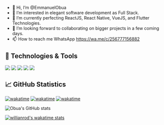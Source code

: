 - 👋 Hi, I’m @EmmanuelObua
- 👀 I’m interested in elegant software development as Full Stack.
- 🌱 I’m currently perfecting ReactJS, React Native, VueJS, and Flutter Technologies.
- 💞️ I’m looking forward to collaborating on bigger projects in a few coming days.
- 📫 How to reach me WhatsApp https://wa.me/c/256777156882

## 🔧 Technologies & Tools

![](https://img.shields.io/badge/Editor-Visual_Code-informational?style=flat&logo=intellij-idea&logoColor=white&color=2bbc8a)
![](https://img.shields.io/badge/Code-Python-informational?style=flat&logo=python&logoColor=white&color=2bbc8a)
![](https://img.shields.io/badge/Code-JavaScript-informational?style=flat&logo=javascript&logoColor=white&color=2bbc8a)
![](https://img.shields.io/badge/Code-PHP-informational?style=flat&logo=javascript&logoColor=white&color=2bbc8a)
![](https://img.shields.io/badge/Shell-Bash-informational?style=flat&logo=gnu-bash&logoColor=white&color=2bbc8a)

## &#x1f4c8; GitHub Statistics

[![wakatime](https://wakatime.com/badge/github/oducharles/pharmaserve.svg)](https://wakatime.com/badge/github/oducharles/pharmaserve)
[![wakatime](https://wakatime.com/badge/github/EmmanuelObua/medicalstreet.svg)](https://wakatime.com/badge/github/EmmanuelObua/medicalstreet)
[![wakatime](https://wakatime.com/badge/github/gobid/10-learningdollars-draj.svg)](https://wakatime.com/badge/github/gobid/10-learningdollars-draj)

![Obua's GitHub stats](https://github-readme-stats.vercel.app/api?username=EmmanuelObua&count_private=true&theme=radical)
<!---[![Top Langs](https://github-readme-stats.vercel.app/api/top-langs/?username=EmmanuelObua)](https://github.com/EmmanuelObua/github-readme-stats) --->
[![willianrod's wakatime stats](https://github-readme-stats.vercel.app/api/wakatime?username=EmmanuelObua&theme=radical)](https://github.com/EmmanuelObua/EmmanuelObua)
  


<!---
EmmanuelObua/EmmanuelObua is a ✨ special ✨ repository because its `README.md` (this file) appears on your GitHub profile.
You can click the Preview link to take a look at your changes.
--->
